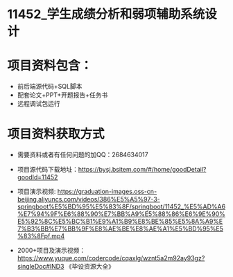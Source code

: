 #  11452_学生成绩分析和弱项辅助系统设计
 
# 项目资料包含：
* 前后端源代码+SQL脚本
* 配套论文+PPT+开题报告+任务书
* 远程调试包运行

# 项目资料获取方式
* 需要资料或者有任何问题的加QQ：2684634017
* 项目源代码下载地址：https://bysj.bsitem.com/#/home/goodDetail?goodId=11452

* 项目演示视频:  https://graduation-images.oss-cn-beijing.aliyuncs.com/videos/386%E5%A5%97-3-springboot%E5%BD%95%E5%83%8F/springboot/11452_%E5%AD%A6%E7%94%9F%E6%88%90%E7%BB%A9%E5%88%86%E6%9E%90%E5%92%8C%E5%BC%B1%E9%A1%B9%E8%BE%85%E5%8A%A9%E7%B3%BB%E7%BB%9F%E8%AE%BE%E8%AE%A1%E5%BD%95%E5%83%8Fpf.mp4


* 2000+项目及演示视频：https://www.yuque.com/codercode/cqaxlg/wznt5a2m92ay93gz?singleDoc#lND3 《毕设资源大全》






